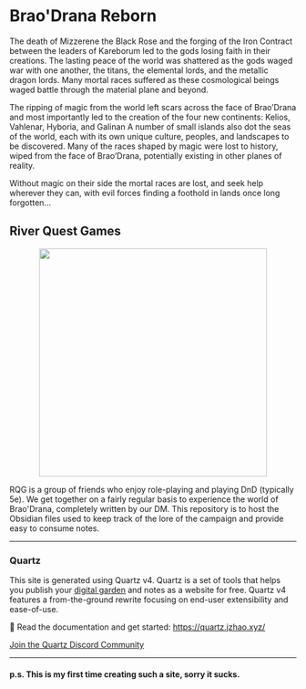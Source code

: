 # Brao'Drana Reborn
The death of Mizzerene the Black Rose and the forging of the Iron Contract between the leaders of Kareborum led to the gods losing faith in their creations. The lasting peace of the world was shattered as the gods waged war with one another, the titans, the elemental lords, and the metallic dragon lords. Many mortal races suffered as these cosmological beings waged battle through the material plane and beyond.

The ripping of magic from the world left scars across the face of Brao’Drana and most importantly led to the creation of the four new continents: Kelios, Vahlenar, Hyboria, and Galinan A number of small islands also dot the seas of the world, each with its own unique culture, peoples, and landscapes to be discovered. Many of the races shaped by magic were lost to history, wiped from the face of Brao’Drana, potentially existing in other planes of reality.

Without magic on their side the mortal races are lost, and seek help wherever they can, with evil forces finding a foothold in lands once long forgotten…

## River Quest Games
<p align="center">
    <img src="public/static/RQG_logo.png" width=400px />
</p>
RQG is a group of friends who enjoy role-playing and playing DnD (typically 5e).
We get together on a fairly regular basis to experience the world of Brao'Drana, completely written by our DM. This repository is to host the Obsidian files used to keep track of the lore of the campaign and provide easy to consume notes.

---

### Quartz
This site is generated using Quartz v4. Quartz is a set of tools that helps you publish your [digital garden](https://jzhao.xyz/posts/networked-thought) and notes as a website for free. Quartz v4 features a from-the-ground rewrite focusing on end-user extensibility and ease-of-use.

🔗 Read the documentation and get started: https://quartz.jzhao.xyz/

[Join the Quartz Discord Community](https://discord.gg/cRFFHYye7t)

---
#### p.s. This is my first time creating such a site, sorry it sucks.